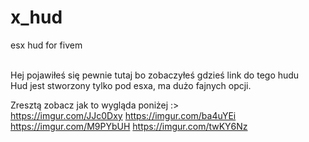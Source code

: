 # x_hud
esx hud for fivem 

<br> 
Hej pojawiłeś się pewnie tutaj bo zobaczyłeś gdzieś link do tego hudu
<br>
Hud jest stworzony tylko pod esxa, ma dużo fajnych opcji.

Zresztą zobacz jak to wygląda poniżej :>
<br>
https://imgur.com/JJc0Dxy
https://imgur.com/ba4uYEi
https://imgur.com/M9PYbUH
https://imgur.com/twKY6Nz
